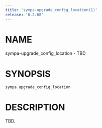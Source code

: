 ```yaml
---
title: 'sympa-upgrade_config_location(1)'
release: '6.2.68'
---
```


# NAME

sympa-upgrade\_config\_location - TBD

# SYNOPSIS

`sympa upgrade_config_location`

# DESCRIPTION

TBD.
